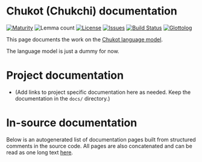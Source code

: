 # Chukot (Chukchi) documentation

[![Maturity](https://img.shields.io/endpoint?url=https%3A%2F%2Fraw.githubusercontent.com%2Fgiellalt%2Flang-ckt%2Fgh-pages%2Fmaturity.json)](https://giellalt.github.io/MaturityClassification.html)
![Lemma count](https://img.shields.io/endpoint?url=https%3A%2F%2Fraw.githubusercontent.com%2Fgiellalt%2Flang-ckt%2Fgh-pages%2Flemmacount.json)
[![License](https://img.shields.io/github/license/giellalt/lang-ckt)](https://github.com/giellalt/lang-ckt/blob/main/LICENSE)
[![Issues](https://img.shields.io/github/issues/giellalt/lang-ckt)](https://github.com/giellalt/lang-ckt/issues)
[![Build Status](https://builds.giellalt.org/api/badge/lang-ckt?label=CI)](https://builds.giellalt.org/pipelines/lang-ckt/builds/latest)
[![Glottolog](https://img.shields.io/badge/Glottolog-green)](https://glottolog.org/resource/languoid/id/chuk1273)

This page documents the work on the [Chukot language model](https://github.com/giellalt/lang-ckt). 

The language model is just a dummy for now.

# Project documentation

* (Add links to project specific documentation here as needed. Keep the documentation in the `docs/` directory.)

# In-source documentation

Below is an autogenerated list of documentation pages built from structured comments in the source code. All pages are also concatenated and can be read as one long text [here](ckt.md).
